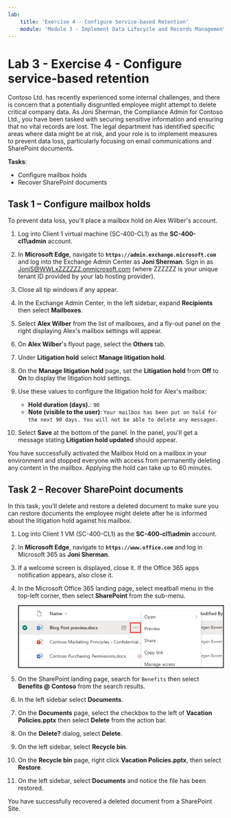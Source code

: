 ```yaml
---
lab:
    title: 'Exercise 4 - Configure Service-based Retention'
    module: 'Module 3 - Implement Data Lifecycle and Records Management'
---
```


# Lab 3 - Exercise 4 - Configure service-based retention

Contoso Ltd. has recently experienced some internal challenges, and there is concern that a potentially disgruntled employee might attempt to delete critical company data. As Joni Sherman, the Compliance Admin for Contoso Ltd., you have been tasked with securing sensitive information and ensuring that no vital records are lost. The legal department has identified specific areas where data might be at risk, and your role is to implement measures to prevent data loss, particularly focusing on email communications and SharePoint documents.

**Tasks**:

- Configure mailbox holds
- Recover SharePoint documents

## Task 1 – Configure mailbox holds

To prevent data loss, you'll place a mailbox hold on Alex Wilber's account.

1. Log into Client 1 virtual machine (SC-400-CL1) as the **SC-400-cl1\admin** account.

1. In **Microsoft Edge**, navigate to **`https://admin.exchange.microsoft.com`** and log into the Exchange Admin Center as **Joni Sherman**. Sign in as JoniS@WWLxZZZZZZ.onmicrosoft.com (where ZZZZZZ is your unique tenant ID provided by your lab hosting provider).

1. Close all tip windows if any appear.

1. In the Exchange Admin Center, in the left sidebar, expand **Recipients** then select **Mailboxes**.

1. Select  **Alex Wilber** from the list of mailboxes, and a fly-out panel on the right displaying Alex's mailbox settings will appear.

1. On **Alex Wilber**'s flyout page, select the **Others** tab.

1. Under **Litigation hold** select **Manage litigation hold**.

1. On the **Manage litigation hold** page, set the **Litigation hold** from **Off** to **On** to display the litigation hold settings.

1. Use these values to configure the litigation hold for Alex's mailbox:

    - **Hold duration (days).**: `90`
    - **Note (visible to the user)**: `Your mailbox has been put on hold for the next 90 days. You will not be able to delete any messages.`

1. Select **Save** at the bottom of the panel. In the panel, you'll get a message stating **Litigation hold updated** should appear.

You have successfully activated the Mailbox Hold on a mailbox in your environment and stopped everyone with access from permanently deleting any content in the mailbox. Applying the hold can take up to 60 minutes.

## Task 2 – Recover SharePoint documents

In this task, you'll delete and restore a deleted document to make sure you can restore documents the employee might delete after he is informed about the litigation hold against his mailbox.

1. Log into Client 1 VM (SC-400-CL1) as the **SC-400-cl1\admin** account.

1. In **Microsoft Edge**, navigate to **`https://www.office.com`** and log in Microsoft 365 as **Joni Sherman**.

1. If a welcome screen is displayed, close it. If the Office 365 apps notification appears, also close it.

1. In the Microsoft Office 365 landing page, select meatball menu in the top-left corner, then select **SharePoint** from the sub-menu.

   ![Screenshot showing where there ellipses is to display the action menu.](../Media/show-more-actions-sharepoint.png)

1. On the SharePoint landing page, search for `Benefits` then select **Benefits @ Contoso** from the search results.

1. In the left sidebar select **Documents**.

1. On the **Documents** page, select the checkbox to the left of **Vacation Policies.pptx** then select **Delete** from the action bar.

1. On the **Delete?** dialog, select **Delete**.

1. On the left sidebar, select **Recycle bin**.

1. On the **Recycle bin** page, right click **Vacation Policies.pptx**, then select **Restore**.

1. On the left sidebar, select **Documents** and notice the file has been restored.

You have successfully recovered a deleted document from a SharePoint Site.

